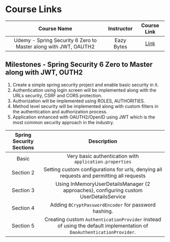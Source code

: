 # Course Links

|                           Course Name                           | Instructor |                             Course Link                              |
| :-------------------------------------------------------------: | :--------: | :------------------------------------------------------------------: |
| Udemy - Spring Security 6 Zero to Master along with JWT, OAUTH2 | Eazy Bytes | [Link](https://www.udemy.com/course/spring-security-zero-to-master/) |

## Milestones - Spring Security 6 Zero to Master along with JWT, OUTH2

1. Create a simple spring security project and enable basic security in it.
2. Authentication using login screen will be implemented along with the URLs security, CSRF and CORS protection.
3. Authorization will be implemented using ROLES, AUTHORITIES.
4. Method level security will be implemented along with custom filters in the authentication and authorization process.
5. Application enhanced with OAUTH2/OpenID using JWT which is the most common security approach in the industry.

|Spring Security Sections|Description|
|:-:|:-:|
|Basic|Very basic authentication with `application.properties`|
|Section 2|Setting custom configurations for urls, denying all requests and permitting all requests|
|Section 3|Using InMemoryUserDetailsManager (2 approaches), configuring custom UserDetailsService|
|Section 4|Adding `BCryptPasswordEncoder` for password hashing.|
|Section 5|Creating custom `AuthenticationProvider` instead of using the default implementation of `DaoAuthenticationProvider`.|